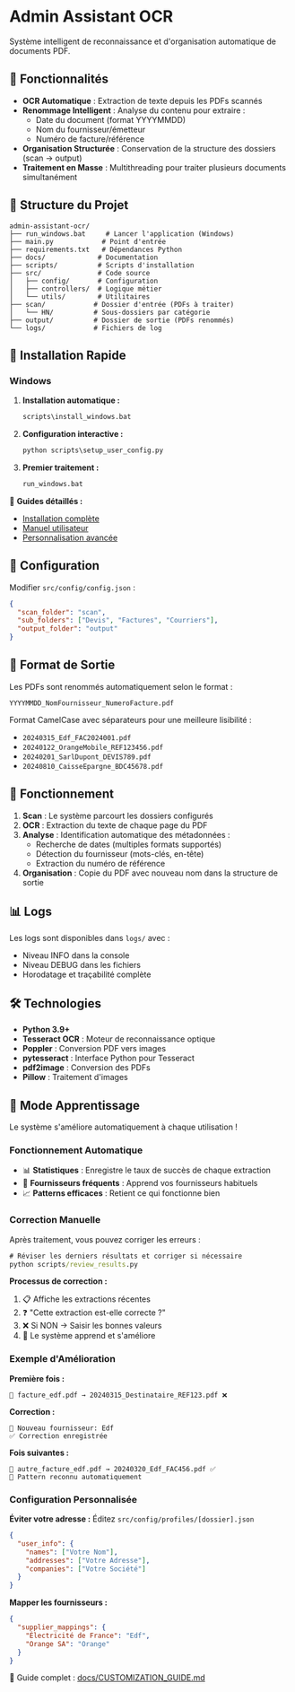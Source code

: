 # Admin Assistant OCR

Système intelligent de reconnaissance et d'organisation automatique de documents PDF.

## 🎯 Fonctionnalités

- **OCR Automatique** : Extraction de texte depuis les PDFs scannés
- **Renommage Intelligent** : Analyse du contenu pour extraire :
  - Date du document (format YYYYMMDD)
  - Nom du fournisseur/émetteur
  - Numéro de facture/référence
- **Organisation Structurée** : Conservation de la structure des dossiers (scan → output)
- **Traitement en Masse** : Multithreading pour traiter plusieurs documents simultanément

## 📁 Structure du Projet

```
admin-assistant-ocr/
├── run_windows.bat     # Lancer l'application (Windows)
├── main.py            # Point d'entrée
├── requirements.txt   # Dépendances Python
├── docs/             # Documentation
├── scripts/          # Scripts d'installation
├── src/              # Code source
│   ├── config/       # Configuration
│   ├── controllers/  # Logique métier
│   └── utils/        # Utilitaires
├── scan/            # Dossier d'entrée (PDFs à traiter)
│   └── HN/          # Sous-dossiers par catégorie
├── output/          # Dossier de sortie (PDFs renommés)
└── logs/            # Fichiers de log
```

## 🚀 Installation Rapide

### Windows

1. **Installation automatique :**
   ```cmd
   scripts\install_windows.bat
   ```

2. **Configuration interactive :**
   ```cmd
   python scripts\setup_user_config.py
   ```

3. **Premier traitement :**
   ```cmd
   run_windows.bat
   ```

📖 **Guides détaillés :**
- [Installation complète](docs/INSTALLATION_WINDOWS.md)
- [Manuel utilisateur](docs/MANUEL_UTILISATEUR.md)
- [Personnalisation avancée](docs/CUSTOMIZATION_GUIDE.md)

## 🔧 Configuration

Modifier `src/config/config.json` :

```json
{
  "scan_folder": "scan",
  "sub_folders": ["Devis", "Factures", "Courriers"],
  "output_folder": "output"
}
```

## 📝 Format de Sortie

Les PDFs sont renommés automatiquement selon le format :
```
YYYYMMDD_NomFournisseur_NumeroFacture.pdf
```

Format CamelCase avec séparateurs pour une meilleure lisibilité :
- `20240315_Edf_FAC2024001.pdf`
- `20240122_OrangeMobile_REF123456.pdf`
- `20240201_SarlDupont_DEVIS789.pdf`
- `20240810_CaisseEpargne_BDC45678.pdf`

## 🎨 Fonctionnement

1. **Scan** : Le système parcourt les dossiers configurés
2. **OCR** : Extraction du texte de chaque page du PDF
3. **Analyse** : Identification automatique des métadonnées :
   - Recherche de dates (multiples formats supportés)
   - Détection du fournisseur (mots-clés, en-tête)
   - Extraction du numéro de référence
4. **Organisation** : Copie du PDF avec nouveau nom dans la structure de sortie

## 📊 Logs

Les logs sont disponibles dans `logs/` avec :
- Niveau INFO dans la console
- Niveau DEBUG dans les fichiers
- Horodatage et traçabilité complète

## 🛠️ Technologies

- **Python 3.9+**
- **Tesseract OCR** : Moteur de reconnaissance optique
- **Poppler** : Conversion PDF vers images
- **pytesseract** : Interface Python pour Tesseract
- **pdf2image** : Conversion des PDFs
- **Pillow** : Traitement d'images

## 🧠 Mode Apprentissage

Le système s'améliore automatiquement à chaque utilisation !

### Fonctionnement Automatique
- 📊 **Statistiques** : Enregistre le taux de succès de chaque extraction
- 🏢 **Fournisseurs fréquents** : Apprend vos fournisseurs habituels
- 📈 **Patterns efficaces** : Retient ce qui fonctionne bien

### Correction Manuelle
Après traitement, vous pouvez corriger les erreurs :

```cmd
# Réviser les derniers résultats et corriger si nécessaire
python scripts/review_results.py
```

**Processus de correction :**
1. 📋 Affiche les extractions récentes
2. ❓ "Cette extraction est-elle correcte ?"
3. ❌ Si NON → Saisir les bonnes valeurs
4. 🧠 Le système apprend et s'améliore

### Exemple d'Amélioration

**Première fois :**
```
📄 facture_edf.pdf → 20240315_Destinataire_REF123.pdf ❌
```

**Correction :**
```
🏢 Nouveau fournisseur: Edf
✅ Correction enregistrée
```

**Fois suivantes :**
```
📄 autre_facture_edf.pdf → 20240320_Edf_FAC456.pdf ✅
🧠 Pattern reconnu automatiquement
```

### Configuration Personnalisée

**Éviter votre adresse :** Éditez `src/config/profiles/[dossier].json`
```json
{
  "user_info": {
    "names": ["Votre Nom"],
    "addresses": ["Votre Adresse"],
    "companies": ["Votre Société"]
  }
}
```

**Mapper les fournisseurs :**
```json
{
  "supplier_mappings": {
    "Électricité de France": "Edf",
    "Orange SA": "Orange"
  }
}
```

📖 Guide complet : [docs/CUSTOMIZATION_GUIDE.md](docs/CUSTOMIZATION_GUIDE.md)